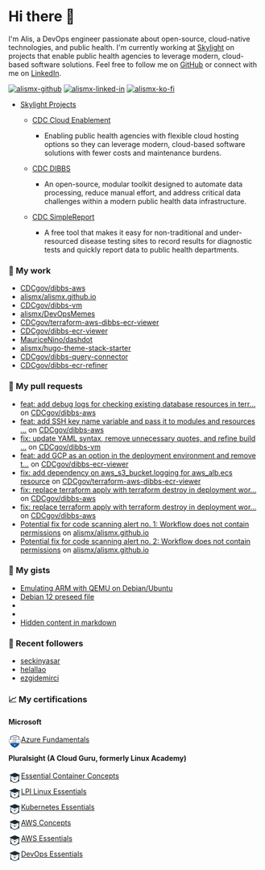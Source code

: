 # Hi there 👋 

I'm Alis, a DevOps engineer passionate about open-source, cloud-native technologies, and public health. I'm currently working at [Skylight](https://skylight.digital) on projects that enable public health agencies to leverage modern, cloud-based software solutions. Feel free to follow me on [GitHub](https://github.com/alismx) or connect with me on [LinkedIn](https://www.linkedin.com/in/alismx). 

[<img alt="alismx-github" src="https://img.shields.io/badge/GitHub-181717.svg?style=for-the-badge&logo=GitHub&logoColor=white" />](https://github.com/alismx) [<img alt="alismx-linked-in" src="https://img.shields.io/badge/linkedin-%230077B5.svg?&style=for-the-badge&logo=linkedin&logoColor=white" />](https://www.linkedin.com/in/alismx) [<img alt="alismx-ko-fi" src="https://img.shields.io/badge/Ko--fi-FF5E5B?&style=for-the-badge&logo=ko-fi&logoColor=white" />](https://ko-fi.com/alismx)<br>

- [Skylight Projects](https://skylight.digital/work/team-member/alis-akers/)

  - [CDC Cloud Enablement](https://skylight.digital/work/experience/cdc-dibbs-cloud-enablement/)
    - Enabling public health agencies with flexible cloud hosting options so they can leverage modern, cloud-based software solutions with fewer costs and maintenance burdens.

  - [CDC DIBBS](https://skylight.digital/work/experience/cdc-dibbs/)
    - An open-source, modular toolkit designed to automate data processing, reduce manual effort, and address critical data challenges within a modern public health data infrastructure.

  - [CDC SimpleReport](https://skylight.digital/work/experience/cdc-simplereport/)
    - A free tool that makes it easy for non-traditional and under-resourced disease testing sites to record results for diagnostic tests and quickly report data to public health departments.

### 🚀 My work

- [CDCgov/dibbs-aws](https://github.com/CDCgov/dibbs-aws)
- [alismx/alismx.github.io](https://github.com/alismx/alismx.github.io)
- [CDCgov/dibbs-vm](https://github.com/CDCgov/dibbs-vm)
- [alismx/DevOpsMemes](https://github.com/alismx/DevOpsMemes)
- [CDCgov/terraform-aws-dibbs-ecr-viewer](https://github.com/CDCgov/terraform-aws-dibbs-ecr-viewer)
- [CDCgov/dibbs-ecr-viewer](https://github.com/CDCgov/dibbs-ecr-viewer)
- [MauriceNino/dashdot](https://github.com/MauriceNino/dashdot)
- [alismx/hugo-theme-stack-starter](https://github.com/alismx/hugo-theme-stack-starter)
- [CDCgov/dibbs-query-connector](https://github.com/CDCgov/dibbs-query-connector)
- [CDCgov/dibbs-ecr-refiner](https://github.com/CDCgov/dibbs-ecr-refiner)

### 🌱 My pull requests

- [feat: add debug logs for checking existing database resources in terr…](https://github.com/CDCgov/dibbs-aws/pull/79) on [CDCgov/dibbs-aws](https://github.com/CDCgov/dibbs-aws)
- [feat: add SSH key name variable and pass it to modules and resources …](https://github.com/CDCgov/dibbs-aws/pull/78) on [CDCgov/dibbs-aws](https://github.com/CDCgov/dibbs-aws)
- [fix: update YAML syntax, remove unnecessary quotes, and refine build …](https://github.com/CDCgov/dibbs-vm/pull/78) on [CDCgov/dibbs-vm](https://github.com/CDCgov/dibbs-vm)
- [feat: add GCP as an option in the deployment environment and remove t…](https://github.com/CDCgov/dibbs-ecr-viewer/pull/1064) on [CDCgov/dibbs-ecr-viewer](https://github.com/CDCgov/dibbs-ecr-viewer)
- [fix: add dependency on aws_s3_bucket.logging for aws_alb.ecs resource](https://github.com/CDCgov/terraform-aws-dibbs-ecr-viewer/pull/38) on [CDCgov/terraform-aws-dibbs-ecr-viewer](https://github.com/CDCgov/terraform-aws-dibbs-ecr-viewer)
- [fix: replace terraform apply with terraform destroy in deployment wor…](https://github.com/CDCgov/dibbs-aws/pull/77) on [CDCgov/dibbs-aws](https://github.com/CDCgov/dibbs-aws)
- [fix: replace terraform apply with terraform destroy in deployment wor…](https://github.com/CDCgov/dibbs-aws/pull/76) on [CDCgov/dibbs-aws](https://github.com/CDCgov/dibbs-aws)
- [Potential fix for code scanning alert no. 1: Workflow does not contain permissions](https://github.com/alismx/alismx.github.io/pull/6) on [alismx/alismx.github.io](https://github.com/alismx/alismx.github.io)
- [Potential fix for code scanning alert no. 2: Workflow does not contain permissions](https://github.com/alismx/alismx.github.io/pull/5) on [alismx/alismx.github.io](https://github.com/alismx/alismx.github.io)

### 📓 My gists

- [Emulating ARM with QEMU on Debian/Ubuntu](https://gist.github.com/3107fdd62a87607d7cc7b1368d84fc52)
- [Debian 12 preseed file](https://gist.github.com/717776684587d3467b8c3980d2cba4e3)
- [](https://gist.github.com/eb554c67c7013b27c0e16461c3321df9)
- [](https://gist.github.com/a8c473968f0d87c0532944017f844363)
- [Hidden content in markdown](https://gist.github.com/cffeb79c933f98279c46906f390fd3a0)

### 👯 Recent followers

- [seckinyasar](https://github.com/seckinyasar)
- [helallao](https://github.com/helallao)
- [ezgidemirci](https://github.com/ezgidemirci)

### 📈 My certifications

#### Microsoft

[<img align="left" alt="azure-fundamentals" width="25" src="./assets/azurefundamentals.png" />Azure Fundamentals](https://www.credly.com/badges/460c0273-ed19-4f0c-8d38-4ee994dfeb22/public_url)

#### Pluralsight (A Cloud Guru, formerly Linux Academy)

[<img align="left" alt="Essential-Container-Concepts" width="25" src="./assets/linuxacademy.jpeg" />Essential Container Concepts](https://app.pluralsight.com/profile/alismx)

[<img align="left" alt="LPI-Linux-Essentials" width="25" src="./assets/linuxacademy.jpeg" />LPI Linux Essentials](https://app.pluralsight.com/profile/alismx)

[<img align="left" alt="Kubernetes-Essentials" width="25" src="./assets/linuxacademy.jpeg" />Kubernetes Essentials](https://app.pluralsight.com/profile/alismx)

[<img align="left" alt="AWS-Concepts" width="25" src="./assets/linuxacademy.jpeg" />AWS Concepts](https://app.pluralsight.com/profile/alismx)

[<img align="left" alt="AWS-Essentials" width="25" src="./assets/linuxacademy.jpeg" />AWS Essentials](https://app.pluralsight.com/profile/alismx)

[<img align="left" alt="DevOps-Essentials" width="25" src="./assets/linuxacademy.jpeg" />DevOps Essentials](https://app.pluralsight.com/profile/alismx)
